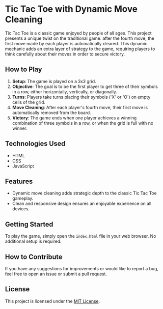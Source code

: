# Tic Tac Toe with Dynamic Move Cleaning

Tic Tac Toe is a classic game enjoyed by people of all ages. This project presents a unique twist on the traditional game: after the fourth move, the first move made by each player is automatically cleared. This dynamic mechanic adds an extra layer of strategy to the game, requiring players to think carefully about their moves in order to secure victory.

## How to Play

1. **Setup**: The game is played on a 3x3 grid.
2. **Objective**: The goal is to be the first player to get three of their symbols in a row, either horizontally, vertically, or diagonally.
3. **Turns**: Players take turns placing their symbols ('X' or 'O') on empty cells of the grid.
4. **Move Cleaning**: After each player's fourth move, their first move is automatically removed from the board.
5. **Victory**: The game ends when one player achieves a winning combination of three symbols in a row, or when the grid is full with no winner.

## Technologies Used

- HTML
- CSS
- JavaScript

## Features

- Dynamic move cleaning adds strategic depth to the classic Tic Tac Toe gameplay.
- Clean and responsive design ensures an enjoyable experience on all devices.

## Getting Started

To play the game, simply open the `index.html` file in your web browser. No additional setup is required.

## How to Contribute

If you have any suggestions for improvements or would like to report a bug, feel free to open an issue or submit a pull request.

## License

This project is licensed under the [MIT License](LICENSE).
